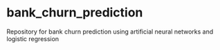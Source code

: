# bank_churn_prediction
Repository for bank churn prediction using artificial neural networks and logistic regression
